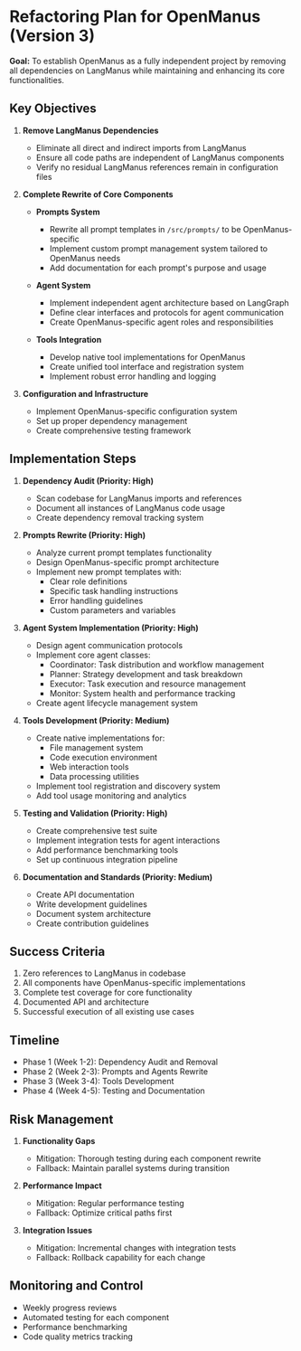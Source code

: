 # Refactoring Plan for OpenManus (Version 3)

**Goal:** To establish OpenManus as a fully independent project by removing all dependencies on LangManus while maintaining and enhancing its core functionalities.

## Key Objectives

1. **Remove LangManus Dependencies**
   - Eliminate all direct and indirect imports from LangManus
   - Ensure all code paths are independent of LangManus components
   - Verify no residual LangManus references remain in configuration files

2. **Complete Rewrite of Core Components**
   - **Prompts System**
     - Rewrite all prompt templates in `/src/prompts/` to be OpenManus-specific
     - Implement custom prompt management system tailored to OpenManus needs
     - Add documentation for each prompt's purpose and usage
   
   - **Agent System**
     - Implement independent agent architecture based on LangGraph
     - Define clear interfaces and protocols for agent communication
     - Create OpenManus-specific agent roles and responsibilities
   
   - **Tools Integration**
     - Develop native tool implementations for OpenManus
     - Create unified tool interface and registration system
     - Implement robust error handling and logging

3. **Configuration and Infrastructure**
   - Implement OpenManus-specific configuration system
   - Set up proper dependency management
   - Create comprehensive testing framework

## Implementation Steps

1. **Dependency Audit (Priority: High)**
   - Scan codebase for LangManus imports and references
   - Document all instances of LangManus code usage
   - Create dependency removal tracking system

2. **Prompts Rewrite (Priority: High)**
   - Analyze current prompt templates functionality
   - Design OpenManus-specific prompt architecture
   - Implement new prompt templates with:
     - Clear role definitions
     - Specific task handling instructions
     - Error handling guidelines
     - Custom parameters and variables

3. **Agent System Implementation (Priority: High)**
   - Design agent communication protocols
   - Implement core agent classes:
     - Coordinator: Task distribution and workflow management
     - Planner: Strategy development and task breakdown
     - Executor: Task execution and resource management
     - Monitor: System health and performance tracking
   - Create agent lifecycle management system

4. **Tools Development (Priority: Medium)**
   - Create native implementations for:
     - File management system
     - Code execution environment
     - Web interaction tools
     - Data processing utilities
   - Implement tool registration and discovery system
   - Add tool usage monitoring and analytics

5. **Testing and Validation (Priority: High)**
   - Create comprehensive test suite
   - Implement integration tests for agent interactions
   - Add performance benchmarking tools
   - Set up continuous integration pipeline

6. **Documentation and Standards (Priority: Medium)**
   - Create API documentation
   - Write development guidelines
   - Document system architecture
   - Create contribution guidelines

## Success Criteria

1. Zero references to LangManus in codebase
2. All components have OpenManus-specific implementations
3. Complete test coverage for core functionality
4. Documented API and architecture
5. Successful execution of all existing use cases

## Timeline

- Phase 1 (Week 1-2): Dependency Audit and Removal
- Phase 2 (Week 2-3): Prompts and Agents Rewrite
- Phase 3 (Week 3-4): Tools Development
- Phase 4 (Week 4-5): Testing and Documentation

## Risk Management

1. **Functionality Gaps**
   - Mitigation: Thorough testing during each component rewrite
   - Fallback: Maintain parallel systems during transition

2. **Performance Impact**
   - Mitigation: Regular performance testing
   - Fallback: Optimize critical paths first

3. **Integration Issues**
   - Mitigation: Incremental changes with integration tests
   - Fallback: Rollback capability for each change

## Monitoring and Control

- Weekly progress reviews
- Automated testing for each component
- Performance benchmarking
- Code quality metrics tracking
